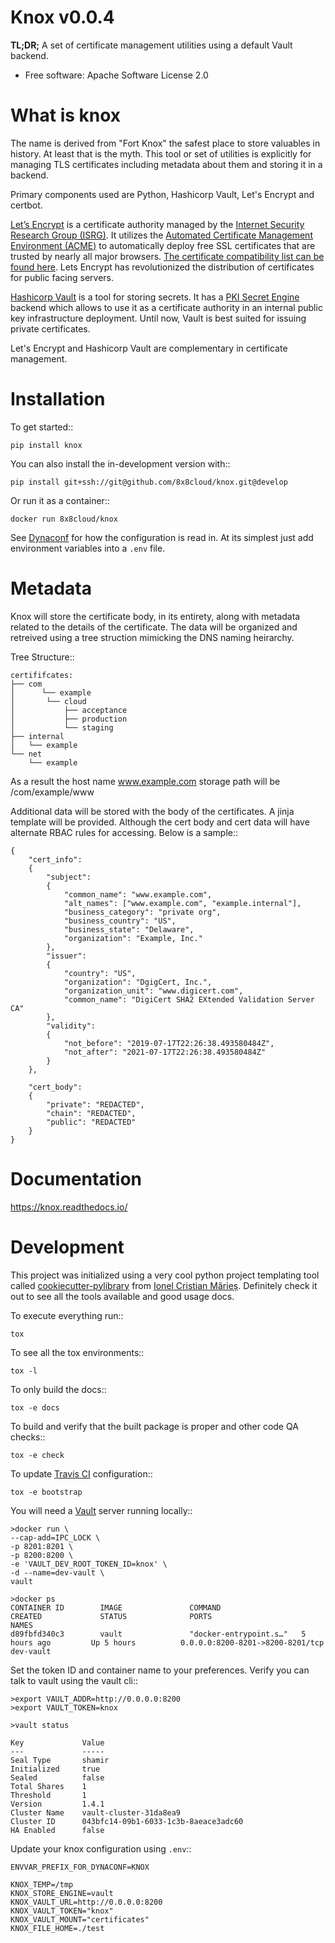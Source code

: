 
Knox v0.0.4
===========

**TL;DR;** A set of certificate management utilities using a default Vault backend.

* Free software: Apache Software License 2.0

What is knox
============

The name is derived from "Fort Knox" the safest place to store valuables in history. At least that is the myth. This tool or set of utilities is explicitly for managing TLS certificates including metadata about them and storing it in a backend.

Primary components used are Python, Hashicorp Vault, Let's Encrypt and certbot.

[Let’s Encrypt](<https://letsencrypt.org>) is a certificate authority managed by the [Internet Security Research Group (ISRG)](<https://www.abetterinternet.org/about/>). It utilizes the [Automated Certificate Management Environment (ACME)](<https://github.com/ietf-wg-acme/acme/>) to automatically deploy free SSL certificates that are trusted by nearly all major browsers. [The certificate compatibility list can be found here](<https://letsencrypt.org/docs/certificate-compatibility/>). Lets Encrypt has revolutionized the distribution of certificates for public facing servers.

[Hashicorp Vault](<https://www.vaultproject.io/>) is a tool for storing secrets. It has a [PKI Secret Engine](<https://www.vaultproject.io/docs/secrets/pki/index.html>) backend which allows to use it as a certificate authority in an internal public key infrastructure deployment. Until now, Vault is best suited for issuing private certificates.

Let's Encrypt and Hashicorp Vault are complementary in certificate management.

Installation
============

To get started::

    pip install knox

You can also install the in-development version with::

    pip install git+ssh://git@github.com/8x8cloud/knox.git@develop

Or run it as a container::

    docker run 8x8cloud/knox

See [Dynaconf](https://dynaconf.readthedocs.io/en/latest/) for how the configuration is read in. At its simplest just add environment variables into a `.env` file.


Metadata
========

Knox will store the certificate body, in its entirety, along with metadata related to the details of the certificate. The data will be organized and retreived using a tree struction mimicking the DNS naming heirarchy.

Tree Structure::

    certififcates:
    ├── com
    │      └── example
    │       └── cloud
    │           ├── acceptance
    │           ├── production
    │           └── staging
    ├── internal
    │   └── example
    └── net
        └── example

As a result the host name www.example.com storage path will be /com/example/www

Additional data will be stored with the body of the certificates. A jinja template will be provided. Although the cert body and cert data will have alternate RBAC rules for accessing. Below is a sample::

    {
        "cert_info":
        {
            "subject":
            {
                "common_name": "www.example.com",
                "alt_names": ["www.example.com", "example.internal"],
                "business_category": "private org",
                "business_country": "US",
                "business_state": "Delaware",
                "organization": "Example, Inc."
            },
            "issuer":
            {
                "country": "US",
                "organization": "DgigCert, Inc.",
                "organization_unit": "www.digicert.com",
                "common_name": "DigiCert SHA2 EXtended Validation Server CA"
            },
            "validity":
            {
                "not_before": "2019-07-17T22:26:38.493580484Z",
                "not_after": "2021-07-17T22:26:38.493580484Z"
            }
        },

        "cert_body":
        {
            "private": "REDACTED",
            "chain": "REDACTED",
            "public": "REDACTED"
        }
    }





Documentation
=============


https://knox.readthedocs.io/


Development
===========

This project was initialized using a very cool python project templating tool called [cookiecutter-pylibrary](https://github.com/ionelmc/cookiecutter-pylibrary) from [Ionel Cristian Mărieș](https://github.com/ionelmc). Definitely check it out to see all the tools available and good usage docs.

To execute everything run::

	tox

To see all the tox environments::

	tox -l

To only build the docs::

	tox -e docs

To build and verify that the built package is proper and other code QA checks::

	tox -e check

To update [Travis CI](https://travis-ci.org) configuration::

	tox -e bootstrap


You will need a [Vault](https://hub.docker.com/_/vault) server running locally::

	>docker run \
	--cap-add=IPC_LOCK \
	-p 8201:8201 \
	-p 8200:8200 \
	-e 'VAULT_DEV_ROOT_TOKEN_ID=knox' \
	-d --name=dev-vault \
	vault

	>docker ps
	CONTAINER ID        IMAGE               COMMAND                  CREATED             STATUS              PORTS                              NAMES
	d89fbfd340c3        vault               "docker-entrypoint.s…"   5 hours ago         Up 5 hours          0.0.0.0:8200-8201->8200-8201/tcp   dev-vault

Set the token ID and container name to your preferences.
Verify you can talk to vault using the vault cli::

	>export VAULT_ADDR=http://0.0.0.0:8200
	>export VAULT_TOKEN=knox

	>vault status

	Key             Value
	---             -----
	Seal Type       shamir
	Initialized     true
	Sealed          false
	Total Shares    1
	Threshold       1
	Version         1.4.1
	Cluster Name    vault-cluster-31da8ea9
	Cluster ID      043bfc14-09b1-6033-1c3b-8aeace3adc60
	HA Enabled      false

Update your knox configuration using `.env`::

	ENVVAR_PREFIX_FOR_DYNACONF=KNOX

	KNOX_TEMP=/tmp
	KNOX_STORE_ENGINE=vault
	KNOX_VAULT_URL=http://0.0.0.0:8200
	KNOX_VAULT_TOKEN="knox"
	KNOX_VAULT_MOUNT="certificates"
	KNOX_FILE_HOME=./test



